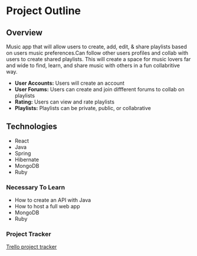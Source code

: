 # Project Outline

## Overview

Music app that will allow users to create, add, edit, & share playlists based on users music preferences.Can follow other users profiles and collab with users to create shared playlists. This will create a space for music lovers far and wide to find, learn, and share music with others in a fun collabritive way.
* **User Accounts:** Users will create an account
* **User Forums:** Users can create and join diffferent forums to collab on playlists
* **Rating:** Users can view and rate playlists
* **Playlists:** Playlists can be private,  public, or collabrative

## Technologies
* React
* Java
* Spring
* Hibernate
* MongoDB
* Ruby

### Necessary To Learn
* How to create an API with Java
* How to host a full web app
* MongoDB
* Ruby

### Project Tracker
[Trello project tracker](https://trello.com/b/ODy7qDkb/)
